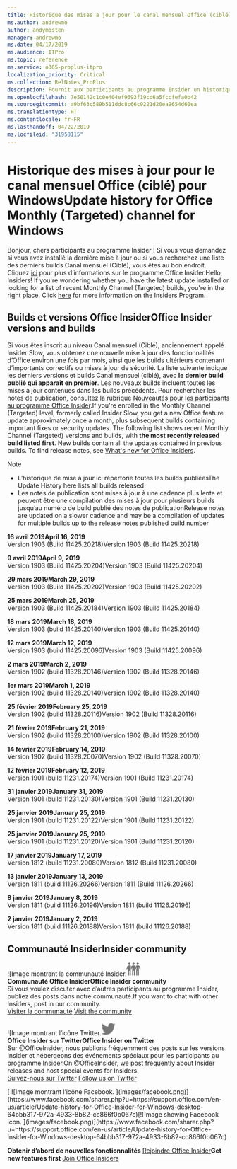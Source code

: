```yaml
---
title: Historique des mises à jour pour le canal mensuel Office (ciblé)
ms.author: andrewmo
author: andymosten
manager: andrewmo
ms.date: 04/17/2019
ms.audience: ITPro
ms.topic: reference
ms.service: o365-proplus-itpro
localization_priority: Critical
ms.collection: RelNotes_ProPlus
description: Fournit aux participants au programme Insider un historique des mises à jour pour les versions Canal mensuel (ciblé) pour ordinateur de bureau Windows
ms.openlocfilehash: 7e50142c1c0e404ef9693f19cd6a5fccfefa0b42
ms.sourcegitcommit: a9bf63c589b511ddc8c66c9221d20ea9654d60ea
ms.translationtype: HT
ms.contentlocale: fr-FR
ms.lasthandoff: 04/22/2019
ms.locfileid: "31958115"
---
```

# <a name="update-history-for-office-monthly-targeted-channel-for-windows"></a><span data-ttu-id="a4f30-103">Historique des mises à jour pour le canal mensuel Office (ciblé) pour Windows</span><span class="sxs-lookup"><span data-stu-id="a4f30-103">Update history for Office Monthly (Targeted) channel for Windows</span></span>

<span data-ttu-id="a4f30-p101">Bonjour, chers participants au programme Insider ! Si vous vous demandez si vous avez installé la dernière mise à jour ou si vous recherchez une liste des derniers builds Canal mensuel (Ciblé), vous êtes au bon endroit. Cliquez [ici](https://insider.office.com/) pour plus d’informations sur le programme Office Insider.</span><span class="sxs-lookup"><span data-stu-id="a4f30-p101">Hello, Insiders! If you're wondering whether you have the latest update installed or looking for a list of recent Monthly Channel (Targeted) builds, you're in the right place. Click [here](https://insider.office.com/) for more information on the Insiders Program.</span></span>

## <a name="office-insider-versions-and-builds"></a><span data-ttu-id="a4f30-107">Builds et versions Office Insider</span><span class="sxs-lookup"><span data-stu-id="a4f30-107">Office Insider versions and builds</span></span>

<span data-ttu-id="a4f30-p102">Si vous êtes inscrit au niveau Canal mensuel (Ciblé), anciennement appelé Insider Slow, vous obtenez une nouvelle mise à jour des fonctionnalités d’Office environ une fois par mois, ainsi que les builds ultérieurs contenant d’importants correctifs ou mises à jour de sécurité. La liste suivante indique les derniers versions et builds Canal mensuel (ciblé), avec **le dernier build publié qui apparaît en premier**. Les nouveaux builds incluent toutes les mises à jour contenues dans les builds précédents. Pour rechercher les notes de publication, consultez la rubrique [Nouveautés pour les participants au programme Office Insider](https://support.office.com/fr-FR/article/what-s-new-for-office-insiders-c152d1e2-96ff-4ce9-8c14-e74e13847a24).</span><span class="sxs-lookup"><span data-stu-id="a4f30-p102">If you're enrolled in the Monthly Channel (Targeted) level, formerly called Insider Slow, you get a new Office feature update approximately once a month, plus subsequent builds containing important fixes or security updates. The following list shows recent Monthly Channel (Targeted) versions and builds, with **the most recently released build listed first**. New builds contain all the updates contained in previous builds. To find release notes, see [What's new for Office Insiders](https://support.office.com/fr-FR/article/what-s-new-for-office-insiders-c152d1e2-96ff-4ce9-8c14-e74e13847a24).</span></span>

> [!NOTE]
> - <span data-ttu-id="a4f30-112">L’historique de mise à jour ici répertorie toutes les builds publiées</span><span class="sxs-lookup"><span data-stu-id="a4f30-112">The Update History here lists all builds released</span></span>
> - <span data-ttu-id="a4f30-113">Les notes de publication sont mises à jour à une cadence plus lente et peuvent être une compilation des mises à jour pour plusieurs builds jusqu’au numéro de build publié des notes de publication</span><span class="sxs-lookup"><span data-stu-id="a4f30-113">Release notes are updated on a slower cadence and may be a compilation of updates for multiple builds up to the release notes published build number</span></span>

[//]: # (NE PAS SUPPRIMER)

<span data-ttu-id="a4f30-115">**16 avril 2019**</span><span class="sxs-lookup"><span data-stu-id="a4f30-115">**April 16, 2019**</span></span><br/>
<span data-ttu-id="a4f30-116">Version 1903 (Build 11425.20218)</span><span class="sxs-lookup"><span data-stu-id="a4f30-116">Version 1903 (Build 11425.20218)</span></span><br/>

<span data-ttu-id="a4f30-117">**9 avril 2019**</span><span class="sxs-lookup"><span data-stu-id="a4f30-117">**April 9, 2019**</span></span><br/>
<span data-ttu-id="a4f30-118">Version 1903 (Build 11425.20204)</span><span class="sxs-lookup"><span data-stu-id="a4f30-118">Version 1903 (Build 11425.20204)</span></span><br/>

<span data-ttu-id="a4f30-119">**29 mars 2019**</span><span class="sxs-lookup"><span data-stu-id="a4f30-119">**March 29, 2019**</span></span><br/> <span data-ttu-id="a4f30-120">Version 1903 (Build 11425.20202)</span><span class="sxs-lookup"><span data-stu-id="a4f30-120">Version 1903 (Build 11425.20202)</span></span><br/>

<span data-ttu-id="a4f30-121">**25 mars 2019**</span><span class="sxs-lookup"><span data-stu-id="a4f30-121">**March 25, 2019**</span></span><br/> <span data-ttu-id="a4f30-122">Version 1903 (Build 11425.20184)</span><span class="sxs-lookup"><span data-stu-id="a4f30-122">Version 1903 (Build 11425.20184)</span></span><br/>

<span data-ttu-id="a4f30-123">**18 mars 2019**</span><span class="sxs-lookup"><span data-stu-id="a4f30-123">**March 18, 2019**</span></span><br/> <span data-ttu-id="a4f30-124">Version 1903 (build 11425.20140)</span><span class="sxs-lookup"><span data-stu-id="a4f30-124">Version 1903 (Build 11425.20140)</span></span><br/>

<span data-ttu-id="a4f30-125">**12 mars 2019**</span><span class="sxs-lookup"><span data-stu-id="a4f30-125">**March 12, 2019**</span></span><br/> <span data-ttu-id="a4f30-126">Version 1903 (build 11425.20096)</span><span class="sxs-lookup"><span data-stu-id="a4f30-126">Version 1903 (Build 11425.20096)</span></span><br/>

<span data-ttu-id="a4f30-127">**2 mars 2019**</span><span class="sxs-lookup"><span data-stu-id="a4f30-127">**March 2, 2019**</span></span><br/> <span data-ttu-id="a4f30-128">Version 1902 (build 11328.20146)</span><span class="sxs-lookup"><span data-stu-id="a4f30-128">Version 1902 (Build 11328.20146)</span></span><br/>

<span data-ttu-id="a4f30-129">**1er mars 2019**</span><span class="sxs-lookup"><span data-stu-id="a4f30-129">**March 1, 2019**</span></span><br/> <span data-ttu-id="a4f30-130">Version 1902 (build 11328.20140)</span><span class="sxs-lookup"><span data-stu-id="a4f30-130">Version 1902 (Build 11328.20140)</span></span><br/>

<span data-ttu-id="a4f30-131">**25 février 2019**</span><span class="sxs-lookup"><span data-stu-id="a4f30-131">**February 25, 2019**</span></span><br/> <span data-ttu-id="a4f30-132">Version 1902 (build 11328.20116)</span><span class="sxs-lookup"><span data-stu-id="a4f30-132">Version 1902 (Build 11328.20116)</span></span><br/>

<span data-ttu-id="a4f30-133">**21 février 2019**</span><span class="sxs-lookup"><span data-stu-id="a4f30-133">**February 21, 2019**</span></span><br/> <span data-ttu-id="a4f30-134">Version 1902 (build 11328.20100)</span><span class="sxs-lookup"><span data-stu-id="a4f30-134">Version 1902 (Build 11328.20100)</span></span><br/>

<span data-ttu-id="a4f30-135">**14 février 2019**</span><span class="sxs-lookup"><span data-stu-id="a4f30-135">**February 14, 2019**</span></span><br/> <span data-ttu-id="a4f30-136">Version 1902 (build 11328.20070)</span><span class="sxs-lookup"><span data-stu-id="a4f30-136">Version 1902 (Build 11328.20070)</span></span><br/>

<span data-ttu-id="a4f30-137">**12 février 2019**</span><span class="sxs-lookup"><span data-stu-id="a4f30-137">**February 12, 2019**</span></span><br/> <span data-ttu-id="a4f30-138">Version 1901 (build 11231.20174)</span><span class="sxs-lookup"><span data-stu-id="a4f30-138">Version 1901 (Build 11231.20174)</span></span><br/>

<span data-ttu-id="a4f30-139">**31 janvier 2019**</span><span class="sxs-lookup"><span data-stu-id="a4f30-139">**January 31, 2019**</span></span><br/> <span data-ttu-id="a4f30-140">Version 1901 (build 11231.20130)</span><span class="sxs-lookup"><span data-stu-id="a4f30-140">Version 1901 (Build 11231.20130)</span></span><br/> 

<span data-ttu-id="a4f30-141">**25 janvier 2019**</span><span class="sxs-lookup"><span data-stu-id="a4f30-141">**January 25, 2019**</span></span><br/> <span data-ttu-id="a4f30-142">Version 1901 (build 11231.20122)</span><span class="sxs-lookup"><span data-stu-id="a4f30-142">Version 1901 (Build 11231.20122)</span></span><br/> 

<span data-ttu-id="a4f30-143">**25 janvier 2019**</span><span class="sxs-lookup"><span data-stu-id="a4f30-143">**January 25, 2019**</span></span><br/> <span data-ttu-id="a4f30-144">Version 1901 (build 11231.20120)</span><span class="sxs-lookup"><span data-stu-id="a4f30-144">Version 1901 (Build 11231.20120)</span></span><br/> 

<span data-ttu-id="a4f30-145">**17 janvier 2019**</span><span class="sxs-lookup"><span data-stu-id="a4f30-145">**January 17, 2019**</span></span><br/> <span data-ttu-id="a4f30-146">Version 1812 (build 11231.20080)</span><span class="sxs-lookup"><span data-stu-id="a4f30-146">Version 1812 (Build 11231.20080)</span></span><br/> 

<span data-ttu-id="a4f30-147">**13 janvier 2019**</span><span class="sxs-lookup"><span data-stu-id="a4f30-147">**January 13, 2019**</span></span><br/> <span data-ttu-id="a4f30-148">Version 1811 (build 11126.20266)</span><span class="sxs-lookup"><span data-stu-id="a4f30-148">Version 1811 (Build 11126.20266)</span></span><br/>

<span data-ttu-id="a4f30-149">**8 janvier 2019**</span><span class="sxs-lookup"><span data-stu-id="a4f30-149">**January 8, 2019**</span></span><br/> <span data-ttu-id="a4f30-150">Version 1811 (build 11126.20196)</span><span class="sxs-lookup"><span data-stu-id="a4f30-150">Version 1811 (build 11126.20196)</span></span><br/> 

<span data-ttu-id="a4f30-151">**2 janvier 2019**</span><span class="sxs-lookup"><span data-stu-id="a4f30-151">**January 2, 2019**</span></span><br/> <span data-ttu-id="a4f30-152">Version 1811 (build 11126.20188)</span><span class="sxs-lookup"><span data-stu-id="a4f30-152">Version 1811 (build 11126.20188)</span></span><br/> 


## <a name="insider-community"></a><span data-ttu-id="a4f30-153">Communauté Insider</span><span class="sxs-lookup"><span data-stu-id="a4f30-153">Insider community</span></span>

<span data-ttu-id="a4f30-154">![Image montrant la communauté Insider.</span><span class="sxs-lookup"><span data-stu-id="a4f30-154">![Image showing insider community.</span></span> ](images/insidercommunity.png)<br/>
<span data-ttu-id="a4f30-155">**Communauté Office Insider**</span><span class="sxs-lookup"><span data-stu-id="a4f30-155">**Office Insider community**</span></span><br/> <span data-ttu-id="a4f30-156">Si vous voulez discuter avec d’autres participants au programme Insider, publiez des posts dans notre communauté.</span><span class="sxs-lookup"><span data-stu-id="a4f30-156">If you want to chat with other Insiders, post in our community.</span></span><br/><span data-ttu-id="a4f30-157"> 
[Visiter la communauté](https://go.microsoft.com/fwlink/?linkid=843493)</span><span class="sxs-lookup"><span data-stu-id="a4f30-157"> 
[Visit the community](https://go.microsoft.com/fwlink/?linkid=843493)</span></span><br/> 

<span data-ttu-id="a4f30-158">![Image montrant l’icône Twitter.</span><span class="sxs-lookup"><span data-stu-id="a4f30-158">![Image showing twitter icon.</span></span> ](images/twitter.png)<br/>
<span data-ttu-id="a4f30-159">**Office Insider sur Twitter**</span><span class="sxs-lookup"><span data-stu-id="a4f30-159">**Office Insider on Twitter**</span></span><br/> <span data-ttu-id="a4f30-160">Sur @OfficeInsider, nous publions fréquemment des posts sur les versions Insider et hébergeons des événements spéciaux pour les participants au programme Insider.</span><span class="sxs-lookup"><span data-stu-id="a4f30-160">On @OfficeInsider, we post frequently about Insider releases and host special events for Insiders.</span></span><br/><span data-ttu-id="a4f30-161"> 
[Suivez-nous sur Twitter](https://go.microsoft.com/fwlink/?linkid=717717)</span><span class="sxs-lookup"><span data-stu-id="a4f30-161"> 
[Follow us on Twitter](https://go.microsoft.com/fwlink/?linkid=717717)</span></span><br/> 

<span data-ttu-id="a4f30-162">
  [
  ![Image montrant l’icône Facebook. ](images/facebook.png)](https://www.facebook.com/sharer.php?u=https://support.office.com/en-us/article/Update-history-for-Office-Insider-for-Windows-desktop-64bbb317-972a-4933-8b82-cc866f0b067c)</span><span class="sxs-lookup"><span data-stu-id="a4f30-162">[![Image showing Facebook icon. ](images/facebook.png)](https://www.facebook.com/sharer.php?u=https://support.office.com/en-us/article/Update-history-for-Office-Insider-for-Windows-desktop-64bbb317-972a-4933-8b82-cc866f0b067c)</span></span>       


<span data-ttu-id="a4f30-163">**Obtenir d’abord de nouvelles fonctionnalités**
[Rejoindre Office Insider](https://insider.office.com/)</span><span class="sxs-lookup"><span data-stu-id="a4f30-163">**Get new features first**
[Join Office Insiders](https://insider.office.com/)</span></span>